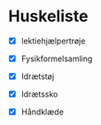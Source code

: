 # Huskeliste

- [x] lektiehjælpertrøje
- [x] Fysikformelsamling
- [x] Idrætstøj
- [x] Idrætssko
- [x] Håndklæde










